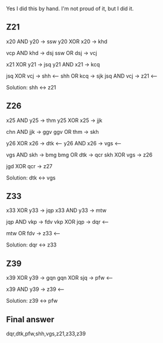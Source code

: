 Yes I did this by hand. I'm not proud of it, but I did it.

## Z21

x20 AND y20 -> ssw
y20 XOR x20 -> khd

vcp AND khd -> dsj
ssw OR dsj -> vcj

x21 XOR y21 -> jsq
y21 AND x21 -> kcq

jsq XOR vcj -> shh <--
shh OR kcq -> sjk
jsq AND vcj -> z21 <--

Solution: shh <-> z21

## Z26

x25 AND y25 -> thm
y25 XOR x25 -> jjk

chn AND jjk -> ggv
ggv OR thm -> skh

y26 XOR x26 -> dtk <--
y26 AND x26 -> vgs <--

vgs AND skh -> bmg
bmg OR dtk -> qcr
skh XOR vgs -> z26

jgd XOR qcr -> z27

Solution: dtk <-> vgs

## Z33

x33 XOR y33 -> jqp
x33 AND y33 -> mtw

jqp AND vkp -> fdv
vkp XOR jqp -> dqr <--

mtw OR fdv -> z33 <--

Solution: dqr <-> z33

## Z39

x39 XOR y39 -> gqn
gqn XOR sjq -> pfw <--

x39 AND y39 -> z39 <--

Solution: z39 <-> pfw

## Final answer

dqr,dtk,pfw,shh,vgs,z21,z33,z39
